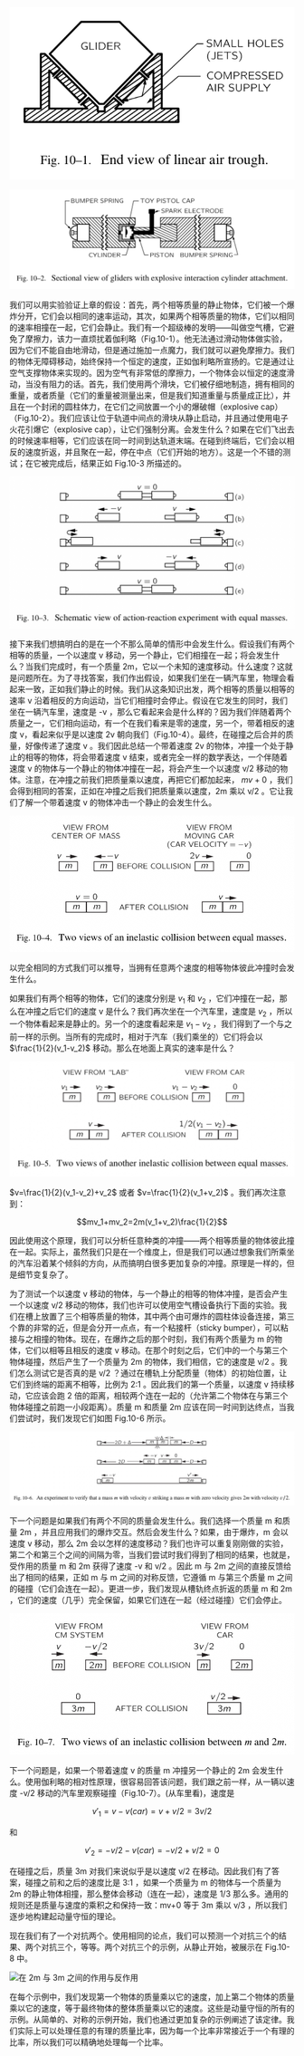 ![线性空气槽的末端视图](/assets/volume-1/fig-10-1.png)

![与圆柱体组件爆破交互的滑块的部分视图](/assets/volume-1/fig-10-2.png)

我们可以用实验验证上章的假设：首先，两个相等质量的静止物体，它们被一个爆炸分开，它们会以相同的速率运动，其次，如果两个相等质量的物体，它们以相同的速率相撞在一起，它们会静止。我们有一个超级棒的发明——叫做空气槽，它避免了摩擦力，该力一直烦扰着伽利略（Fig.10-1）。他无法通过滑动物体做实验，因为它们不能自由地滑动，但是通过施加一点魔力，我们就可以避免摩擦力。我们的物体无障碍移动，始终保持一个恒定的速度，正如伽利略所宣扬的。它是通过让空气支撑物体来实现的。因为空气有非常低的摩擦力，一个物体会以恒定的速度滑动，当没有阻力的话。首先，我们使用两个滑块，它们被仔细地制造，拥有相同的重量，或者质量（它们的重量被测量出来，但是我们知道重量与质量成正比），并且在一个封闭的圆柱体力，在它们之间放置一个小的爆破帽（explosive cap）（Fig.10-2）。我们应该让位于轨道中间点的滑块从静止启动，并且通过使用电子火花引爆它（explosive cap），让它们强制分离。会发生什么？如果在它们飞出去的时候速率相等，它们应该在同一时间到达轨道末端。在碰到终端后，它们会以相反的速度折返，并且聚在一起，停在中点（它们开始的地方）。这是一个不错的测试；在它被完成后，结果正如 Fig.10-3 所描述的。

![相等质量的作用-反作用实验的示意图](/assets/volume-1/fig-10-3.png)

接下来我们想搞明白的是在一个不那么简单的情形中会发生什么。假设我们有两个相等的质量，一个以速度 v 移动，另一个静止，它们相撞在一起；将会发生什么？当我们完成时，有一个质量 2m，它以一个未知的速度移动。什么速度？这就是问题所在。为了寻找答案，我们作出假设，如果我们坐在一辆汽车里，物理会看起来一致，正如我们静止的时候。我们从这条知识出发，两个相等的质量以相等的速率 v 沿着相反的方向运动，当它们相撞时会停止。假设在它发生的同时，我们坐在一辆汽车里，速度是 -v ，那么它看起来会是什么样的？因为我们伴随着两个质量之一，它们相向运动，有一个在我们看来是零的速度，另一个，带着相反的速度 v，看起来似乎是以速度 2v 朝向我们（Fig.10-4）。最终，在碰撞之后合并的质量，好像传递了速度 v 。我们因此总结一个带着速度 2v 的物体，冲撞一个处于静止的相等的物体，将会带着速度 v 结束，或者完全一样的数学表达，一个伴随着速度 v 的物体与一个静止的物体冲撞在一起，将会产生一个以速度 v/2 移动的物体。注意，在冲撞之前我们把质量乘以速度，再把它们都加起来， $mv+0$ ，我们会得到相同的答案，正如在冲撞之后我们把质量乘以速度，2m 乘以 v/2 。它让我们了解一个带着速度 v 的物体冲击一个静止的会发生什么。

![在相等的质量之间的一个非弹性碰撞的两种视角](/assets/volume-1/fig-10-4.png)

以完全相同的方式我们可以推导，当拥有任意两个速度的相等物体彼此冲撞时会发生什么。

如果我们有两个相等的物体，它们的速度分别是 $v_1$ 和 $v_2$ ，它们冲撞在一起，那么在冲撞之后它们的速度 v 是什么？我们再次坐在一个汽车里，速度是 $v_2$ ，所以一个物体看起来是静止的。另一个的速度看起来是 $v_1-v_2$ ，我们得到了一个与之前一样的示例。当所有的完成时，相对于汽车（我们乘坐的）它们将会以 $\frac{1}{2}(v_1-v_2)$ 移动。那么在地面上真实的速率是什么？

![在相等的质量之间的另一个非弹性碰撞的两种视角](/assets/volume-1/fig-10-5.png)

$v=\frac{1}{2}(v_1-v_2)+v_2$ 或者 $v=\frac{1}{2}(v_1+v_2)$ 。我们再次注意到：

$$mv_1+mv_2=2m(v_1+v_2)\frac{1}{2}$$

因此使用这个原理，我们可以分析任意种类的冲撞——两个相等质量的物体彼此撞在一起。实际上，虽然我们只是在一个维度上，但是我们可以通过想象我们所乘坐的汽车沿着某个倾斜的方向，从而搞明白很多更加复杂的冲撞。原理是一样的，但是细节变复杂了。

为了测试一个以速度 v 移动的物体，与一个静止的相等的物体冲撞，是否会产生一个以速度 v/2 移动的物体，我们也许可以使用空气槽设备执行下面的实验。我们在槽上放置了三个相等质量的物体，其中两个由可爆炸的圆柱体设备连接，第三个靠的非常的近，但是会分开一点点，有一个粘接杆（sticky bumper），可以粘接与之相撞的物体。现在，在爆炸之后的那个时刻，我们有两个质量为 m 的物体，它们以相等且相反的速度 v 移动。在那个时刻之后，它们中的一个与第三个物体碰撞，然后产生了一个质量为 2m 的物体，我们相信，它的速度是 v/2 。我们怎么测试它是否真的是 v/2 ？通过在槽轨上分配质量（物体）的初始位置，让它们到终端的距离不相等，比例为 2:1 。因此我们的第一个质量，以速度 v 持续移动，它应该会跑 2 倍的距离，相较两个连在一起的（允许第二个物体在与第三个物体碰撞之前跑一小段距离）。质量 m 和质量 2m 应该在同一时间到达终点，当我们尝试时，我们发现它们如图 Fig.10-6 所示。

![一个验证实验，一个带着速度 v 的质量 m 冲击一个零速度的质量 m 产生 2m，其速度为 v/2](/assets/volume-1/fig-10-6.png)

下一个问题是如果我们有两个不同的质量会发生什么。我们选择一个质量 m 和质量 2m ，并且应用我们的爆炸交互。然后会发生什么？如果，由于爆炸，m 会以速度 v 移动，那么 2m 会以怎样的速度移动？我们也许可以重复刚刚做的实验，第二个和第三个之间的间隔为零，当我们尝试时我们得到了相同的结果，也就是，受作用的质量 m 和 2m 获得了速度 -v 和 v/2 。因此 m 与 2m 之间的直接反馈给出了相同的结果，正如 m 与 m 之间的对称反馈，它遵循 m 与第三个质量 m 之间的碰撞（它们会连在一起）。更进一步，我们发现从槽轨终点折返的质量 m 和 2m ，它们的速度（几乎）完全保留，如果它们连在一起（经过碰撞）它们会停止。

![在 m 和 2m 之间的一个非弹性碰撞的两种视角](/assets/volume-1/fig-10-7.png)

下一个问题是，如果一个带着速度 v 的质量 m 冲撞另一个静止的 2m 会发生什么。使用伽利略的相对性原理，很容易回答该问题，我们跟之前一样，从一辆以速度 -v/2 移动的汽车里观察碰撞（Fig.10-7）。(从车里看)，速度是

$$v'_1=v-v(car)=v+v/2=3v/2$$

和

$$v'_2=-v/2-v(car)=-v/2+v/2=0$$

在碰撞之后，质量 3m 对我们来说似乎是以速度 v/2 在移动。因此我们有了答案，碰撞之前和之后的速度比是 3:1 ，如果一个质量为 m 的物体与一个质量为 2m 的静止物体相撞，那么整体会移动（连在一起），速度是 1/3 那么多。通用的规则还是质量与速度的乘积之和保持一致：mv+0 等于 3m 乘以 v/3 ，所以我们逐步地构建起动量守恒的理论。

现在我们有了一个对抗两个。使用相同的论点，我们可以预测一个对抗三个的结果、两个对抗三个，等等。两个对抗三个的示例，从静止开始，被展示在 Fig.10-8 中。

![在 2m 与 3m 之间的作用与反作用](/assets/volume-1/fig-10-8)

在每个示例中，我们发现第一个物体的质量乘以它的速度，加上第二个物体的质量乘以它的速度，等于最终物体的整体质量乘以它的速度。这些是动量守恒的所有的示例。从简单的、对称的示例开始，我们也通过更加复杂的示例阐述了该定律。我们实际上可以处理任意的有理的质量比率，因为每一个比率非常接近于一个有理的比率，所以我们可以精确地处理每一个比率。
